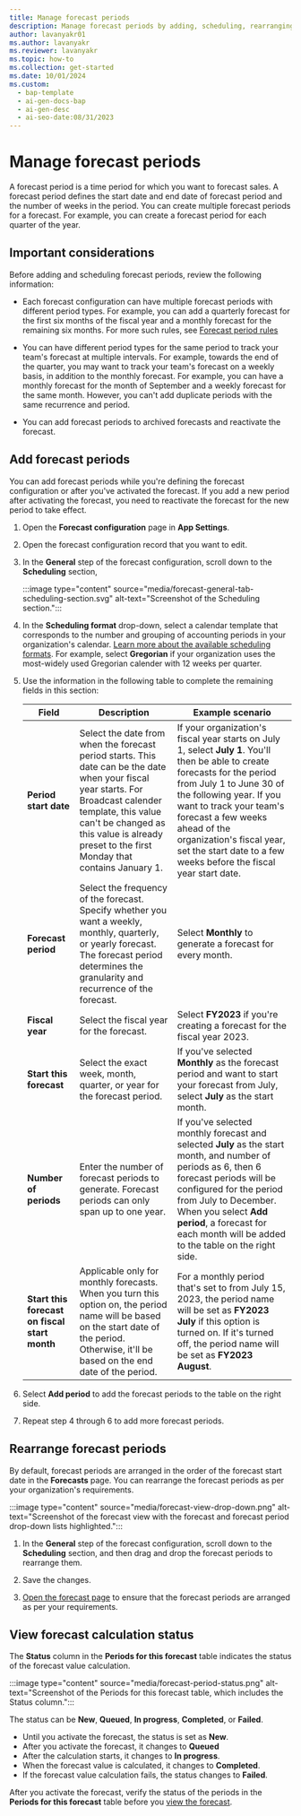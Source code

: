 ```yaml
---
title: Manage forecast periods
description: Manage forecast periods by adding, scheduling, rearranging and viewing calculation status.
author: lavanyakr01
ms.author: lavanyakr
ms.reviewer: lavanyakr
ms.topic: how-to
ms.collection: get-started
ms.date: 10/01/2024
ms.custom:
  - bap-template
  - ai-gen-docs-bap
  - ai-gen-desc
  - ai-seo-date:08/31/2023
---
```


# Manage forecast periods

A forecast period is a time period for which you want to forecast sales. A forecast period defines the start date and end date of forecast period and the number of weeks in the period. You can create multiple forecast periods for a forecast. For example, you can create a forecast period for each quarter of the year.  

## Important considerations

Before adding and scheduling forecast periods, review the following information:

- Each forecast configuration can have multiple forecast periods with different period types. For example, you can add a quarterly forecast for the first six months of the fiscal year and a monthly forecast for the remaining six months. For more such rules, see [Forecast period rules](forecast-periods.md#forecast-period-rules)

- You can have different period types for the same period to track your team's forecast at multiple intervals. For example, towards the end of the quarter, you may want to track your team's forecast on a weekly basis, in addition to the monthly forecast. For example, you can have a monthly forecast for the month of September and a weekly forecast for the same month. However, you can't add duplicate periods with the same recurrence and period.  

- You can add forecast periods to archived forecasts and reactivate the forecast.  

## Add forecast periods

You can add forecast periods while you're defining the forecast configuration or after you've activated the forecast. If you add a new period after activating the forecast, you need to reactivate the forecast for the new period to take effect.

1. Open the **Forecast configuration** page in **App Settings**. 

1. Open the forecast configuration record that you want to edit.
1. In the **General** step of the forecast configuration, scroll down to the **Scheduling** section, 

    :::image type="content" source="media/forecast-general-tab-scheduling-section.svg" alt-text="Screenshot of the Scheduling section.":::

1. In the **Scheduling format** drop-down, select a calendar template that corresponds to the number and grouping of accounting periods in your organization's calendar. [Learn more about the available scheduling formats](forecast-periods.md#scheduling-format). For example, select **Gregorian** if your organization uses the most-widely used Gregorian calender with 12 weeks per quarter.
1. Use the information in the following table to complete the remaining fields in this section:

    | Field | Description |Example scenario |
    | --- | --- | --- |
    | **Period start date** | Select the date from when the forecast period starts. This date can be the date when your fiscal year starts. For Broadcast calender template, this value can't be changed as this value is already preset to the first Monday that contains January 1. | If your organization's fiscal year starts on July 1, select **July 1**. You'll then be able to create forecasts for the period from July 1 to June 30 of the following year. If you want to track your team's forecast a few weeks ahead of the organization's fiscal year, set the start date to a few weeks before the fiscal year start date.  |
    | **Forecast period** | Select the frequency of the forecast. Specify whether you want a weekly, monthly, quarterly, or yearly forecast. The forecast period determines the granularity and recurrence of the forecast. | Select **Monthly** to generate a forecast for every month. |
    | **Fiscal year** | Select the fiscal year for the forecast. | Select **FY2023** if you're creating a forecast for the fiscal year 2023. |
    | **Start this forecast** | Select the exact week, month, quarter, or year for the forecast period.  | If you've selected **Monthly** as the forecast period and want to start your forecast from July, select **July** as the start month. |
    | **Number of periods** | Enter the number of forecast periods to generate. Forecast periods can only span up to one year. | If you've selected monthly forecast and selected **July** as the start month, and number of periods as 6, then 6 forecast periods will be configured for the period from July to December. When you select **Add period**, a forecast for each month will be added to the table on the right side. |
    | **Start this forecast on fiscal start month** | Applicable only for monthly forecasts. When you turn this option on, the period name will be based on the start date of the period. Otherwise, it'll be based on the end date of the period. | For a monthly period that's set to from July 15, 2023, the period name will be set as **FY2023 July** if this option is turned on. If it's turned off, the period name will be set as **FY2023 August**. |

1. Select **Add period** to add the forecast periods to the table on the right side.
1. Repeat step 4 through 6 to add more forecast periods.
    
## Rearrange forecast periods

By default, forecast periods are arranged in the order of the forecast start date in the **Forecasts** page. You can rearrange the forecast periods as per your organization's requirements.

:::image type="content" source="media/forecast-view-drop-down.png" alt-text="Screenshot of the forecast view with the forecast and forecast period drop-down lists highlighted.":::

1. In the **General** step of the forecast configuration, scroll down to the **Scheduling** section, and then drag and drop the forecast periods to rearrange them.

1. Save the changes. 
1. [Open the forecast page](view-forecasts.md) to ensure that the forecast periods are arranged as per your requirements.


## View forecast calculation status

The **Status** column in the **Periods for this forecast** table indicates the status of the forecast value calculation.  

:::image type="content" source="media/forecast-period-status.png" alt-text="Screenshot of the Periods for this forecast table, which includes the Status column.":::

The status can be **New**, **Queued**, **In progress**, **Completed**, or **Failed**. 

- Until you activate the forecast, the status is set as **New**.
- After you activate the forecast, it changes to **Queued**
- After the calculation starts, it changes to **In progress**. 
- When the forecast value is calculated, it changes to **Completed**. 
- If the forecast value calculation fails, the status changes to **Failed**.

After you activate the forecast, verify the status of the periods in the **Periods for this forecast** table before you [view the forecast](view-forecasts.md).  